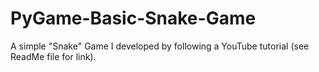 # PyGame-Basic-Snake-Game
A simple "Snake" Game I developed by following a YouTube tutorial (see ReadMe file for link).
